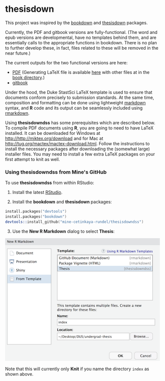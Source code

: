 # thesisdown

This project was inspired by the [bookdown](http://github.com/rstudio/bookdown) and [thesisdown](https://github.com/ismayc/thesisdown) packages.

Currently, the PDF and gitbook versions are fully-functional. (The word and epub versions are developmental, have no templates behind them, and are essentially calls to the appropriate functions in bookdown. There is no plan to further develop these, in fact, files related to these will be removed in the near future.)

The current outputs for the two functional versions are here:
- [PDF](https://github.com/ismayc/thesisdown_book/blob/gh-pages/thesis.pdf) (Generating LaTeX file is available [here](https://github.com/ismayc/thesisdown_book/blob/gh-pages/thesis.tex) with other files at in the [book directory](https://github.com/ismayc/thesisdown_book/tree/gh-pages).)
- [gitbook](http://ismayc.github.io/thesisdown_book)

Under the hood, the Duke StastSci LaTeX template is used to ensure that documents conform precisely to submission standards. At the same time, composition and formatting can be done using lightweight [markdown](http://rmarkdown.rstudio.com/authoring_basics.html) syntax, and **R** code and its output can be seamlessly included using [rmarkdown](http://rmarkdown.rstudio.com).

Using **thesisdowndss** has some prerequisites which are described below. To compile PDF documents using **R**, you are going to need to have LaTeX installed.  It can be downloaded for Windows at <http://http://miktex.org/download> and for Mac at <http://tug.org/mactex/mactex-download.html>.  Follow the instructions to install the necessary packages after downloading the (somewhat large) installer files.  You may need to install a few extra LaTeX packages on your first attempt to knit as well.

### Using thesisdowndss from Mine's GitHub

To use **thesisdowndss** from within RStudio:

1) Install the latest [RStudio](http://www.rstudio.com/products/rstudio/download/).

2) Install the **bookdown** and **thesisdown** packages: 

```S
install.packages("devtools")
install.packages("bookdown")
devtools::install_github("mine-cetinkaya-rundel/thesisdowndss")
```

3) Use the **New R Markdown** dialog to select **Thesis**:

![New R Markdown](thesis_rmd.png)

Note that this will currently only **Knit** if you name the directory `index` as shown above.
